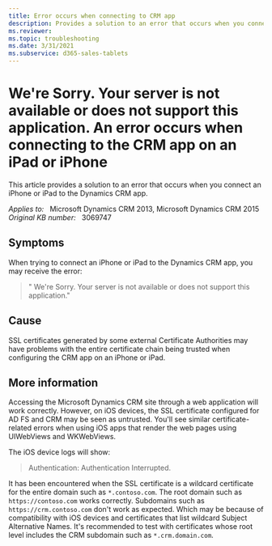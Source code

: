 ```yaml
---
title: Error occurs when connecting to CRM app
description: Provides a solution to an error that occurs when you connect an iPhone or iPad to the Dynamics CRM app.
ms.reviewer: 
ms.topic: troubleshooting
ms.date: 3/31/2021
ms.subservice: d365-sales-tablets
---
```

# We're Sorry. Your server is not available or does not support this application. An error occurs when connecting to the CRM app on an iPad or iPhone

This article provides a solution to an error that occurs when you connect an iPhone or iPad to the Dynamics CRM app.

_Applies to:_ &nbsp; Microsoft Dynamics CRM 2013, Microsoft Dynamics CRM 2015  
_Original KB number:_ &nbsp; 3069747

## Symptoms

When trying to connect an iPhone or iPad to the Dynamics CRM app, you may receive the error:

> " We're Sorry. Your server is not available or does not support this application."

## Cause

SSL certificates generated by some external Certificate Authorities may have problems with the entire certificate chain being trusted when configuring the CRM app on an iPhone or iPad.

## More information

Accessing the Microsoft Dynamics CRM site through a web application will work correctly. However, on iOS devices, the SSL certificate configured for AD FS and CRM may be seen as untrusted. You'll see similar certificate-related errors when using iOS apps that render the web pages using UIWebViews and WKWebViews.

The iOS device logs will show:

> Authentication: Authentication Interrupted.

It has been encountered when the SSL certificate is a wildcard certificate for the entire domain such as `*.contoso.com`. The root domain such as `https://contoso.com` works correctly. Subdomains such as `https://crm.contoso.com` don't work as expected. Which may be because of compatibility with iOS devices and certificates that list wildcard Subject Alternative Names. It's recommended to test with certificates whose root level includes the CRM subdomain such as `*.crm.domain.com`.
